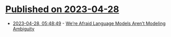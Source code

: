 # [Published on 2023-04-28](index.md)

* [2023-04-28, 05:48:49](https://lobste.rs/s/yllllu/we_re_afraid_language_models_aren_t) - [We’re Afraid Language Models Aren’t Modeling Ambiguity](https://arxiv.org/pdf/2304.14399.pdf)
